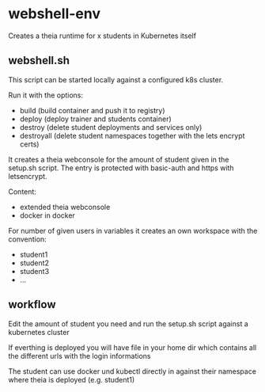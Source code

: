 # webshell-env
Creates a theia runtime for x students in Kubernetes itself

## webshell.sh
This script can be started locally against a configured k8s cluster.

Run it with the options:
- build      (build container and push it to registry)
- deploy     (deploy trainer and students container)
- destroy    (delete student deployments and services only)
- destroyall (delete student namespaces together with the lets encrypt certs)

It creates a theia webconsole for the amount of student given in the setup.sh script.
The entry is protected with basic-auth and https with letsencrypt.

Content:
- extended theia webconsole
- docker in docker

For number of given users in variables it creates an own workspace with the convention:
- student1
- student2
- student3
- ...

## workflow
Edit the amount of student you need and run the setup.sh script against a kubernetes cluster

If everthing is deployed you will have file in your home dir which contains all the different urls with the login informations

The student can use docker und kubectl directly in against their namespace where theia is deployed (e.g. student1)
